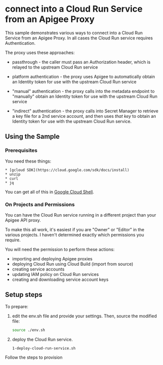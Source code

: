 # connect into a Cloud Run Service from an Apigee Proxy

This sample demonstrates various ways to connect into a Cloud Run Service from
an Apigee Proxy. In all cases the Cloud Run service requires Authentication.

The proxy uses these approaches:

- passthrough - the caller must pass an Authorization header, which is relayed
  to the upstream Cloud Run service

- platform authentication - the proxy uses Apigee to automatically obtain an
  Identity token for use with the upstream Cloud Run service

- "manual" authentication - the proxy calls into the metadata endpoint to
  "manually" obtain an Identity token for use with the upstream Cloud Run
  service

- "indirect" authentication - the proxy calls into Secret Manager to retrieve a
  key file for a 2nd service account, and then uses _that key_ to obtain an
  Identity token for use with the upstream Cloud Run service.


## Using the Sample

### Prerequisites

You need these things:

    * [gcloud SDK](https://cloud.google.com/sdk/docs/install)
    * unzip
    * curl
    * jq

You can get all of this in [Google Cloud Shell](https://cloud.google.com/shell/docs/launching-cloud-shell).

### On Projects and Permissions

You can have the Cloud Run service running in a different project than your Apigee API proxy.

To make this all work, it's easiest if  you are "Owner" or "Editor" in the various projects.
I haven't determined exactly which permissions you require.

You will need the permission to perform these actions:

- importing and deploying Apigee proxies
- deploying Cloud Run using Cloud Build (import from source)
- creating service accounts
- updating IAM policy on Cloud Run services
- creating and downloading service account keys


## Setup steps

To prepare:

1. edit the env.sh file and provide your settings. Then, source the modified file:
   ```sh
   source ./env.sh
   ```

2. deploy the Cloud Run service.
   ```sh
   1-deploy-cloud-run-service.sh
   ```

Follow the steps to provision

